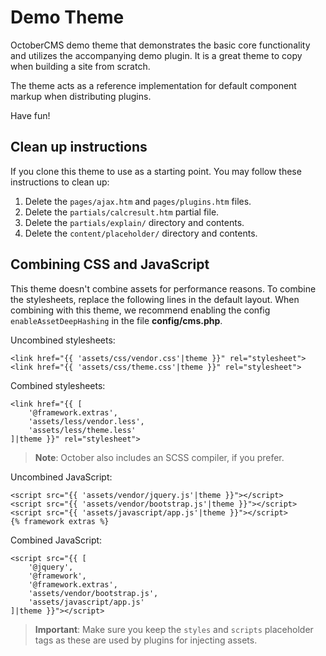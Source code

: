 Demo Theme
==========

OctoberCMS demo theme that demonstrates the basic core functionality and utilizes the accompanying demo plugin. It is a great theme to copy when building a site from scratch. 

The theme acts as a reference implementation for default component markup when distributing plugins.

Have fun!

## Clean up instructions

If you clone this theme to use as a starting point. You may follow these instructions to clean up:

1. Delete the `pages/ajax.htm` and `pages/plugins.htm` files.
2. Delete the `partials/calcresult.htm` partial file.
3. Delete the `partials/explain/` directory and contents.
4. Delete the `content/placeholder/` directory and contents.

## Combining CSS and JavaScript

This theme doesn't combine assets for performance reasons. To combine the stylesheets, replace the following lines in the default layout. When combining with this theme, we recommend enabling the config `enableAssetDeepHashing` in the file **config/cms.php**.

Uncombined stylesheets:

    <link href="{{ 'assets/css/vendor.css'|theme }}" rel="stylesheet">
    <link href="{{ 'assets/css/theme.css'|theme }}" rel="stylesheet">

Combined stylesheets:

    <link href="{{ [
        '@framework.extras',
        'assets/less/vendor.less',
        'assets/less/theme.less'
    ]|theme }}" rel="stylesheet">

> **Note**: October also includes an SCSS compiler, if you prefer.

Uncombined JavaScript:

    <script src="{{ 'assets/vendor/jquery.js'|theme }}"></script>
    <script src="{{ 'assets/vendor/bootstrap.js'|theme }}"></script>
    <script src="{{ 'assets/javascript/app.js'|theme }}"></script>
    {% framework extras %}

Combined JavaScript:

    <script src="{{ [
        '@jquery',
        '@framework',
        '@framework.extras',
        'assets/vendor/bootstrap.js',
        'assets/javascript/app.js'
    ]|theme }}"></script>

> **Important**: Make sure you keep the `styles` and `scripts` placeholder tags as these are used by plugins for injecting assets.
